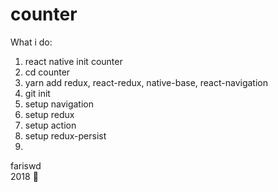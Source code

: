 # counter
What i do:
1. react native init counter
2. cd counter
3. yarn add redux, react-redux, native-base, react-navigation
4. git init
5. setup navigation
5. setup redux
6. setup action
7. setup redux-persist
8. 

fariswd  
2018 :rocket: